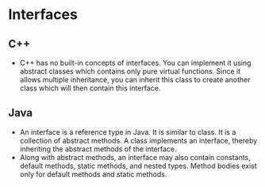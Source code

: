 # Interfaces
## C++
* C++ has no built-in concepts of interfaces. You can implement it using abstract classes which contains only pure virtual functions. Since it allows multiple inheritance, you can inherit this class to create another class which will then contain this interface.
## Java
* An interface is a reference type in Java. It is similar to class. It is a collection of abstract methods. A class implements an interface, thereby inheriting the abstract methods of the interface.
* Along with abstract methods, an interface may also contain constants, default methods, static methods, and nested types. Method bodies exist only for default methods and static methods.
